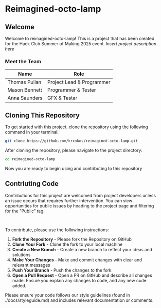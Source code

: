 # Reimagined-octo-lamp

## Welcome

Welcome to reimagined-octo-lamp! This is a project that has been created for the Hack Club Summer of Making 2025 event.
*Insert project description here*

### Meet the Team

| Name          | Role                      |
|---------------|---------------------------|
| Thomas Pullan | Project Lead & Programmer |
| Mason Bennett | Programmer & Tester       |
| Anna Saunders | GFX & Tester              |

## Cloning This Repository

To get started with this project, clone the repository using the following command in your terminal:

```sh
git clone https://github.com/krxnkos/reimagined-octo-lamp.git
```

After cloning the repository, please navigate to the project directory:

```sh
cd reimagined-octo-lamp
```

Now you are ready to begin using and contributing to this repository

## Contriuting Code

Contributions for this project are welcomed from project developers unless an issue occurs that requires further intervention. You can view opportunities for public issues by heading to the project page and filtering for the "Public" tag.

<br>

To contribute, please use the following instructions:

1. **Fork the Repository** - Please fork the Repository on GitHub
2. **Clone Your Fork** - Clone the fork to your local machine
3. **Create a New Branch** - Create a new branch to reflect your ideas and solutions
4. **Make Your Changes** - Make and commit changes with clear and relevant messages
5. **Push Your Branch** - Push the changes to the fork
6. **Open a Pull Request** - Open a PR on GitHub and describe all changes made. Ensure you explain any changes to code, and any new code added.

Please ensure your code follows our style guidelines (found in ./docs/styleguide.md) and includes relevant documentation or comments.
